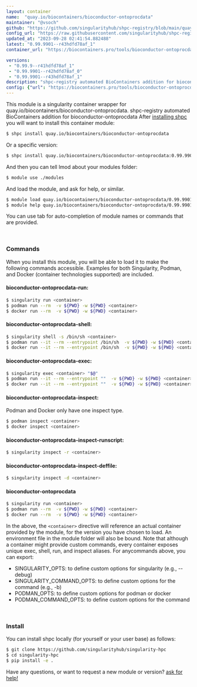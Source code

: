 ```yaml
---
layout: container
name:  "quay.io/biocontainers/bioconductor-ontoprocdata"
maintainer: "@vsoch"
github: "https://github.com/singularityhub/shpc-registry/blob/main/quay.io/biocontainers/bioconductor-ontoprocdata/container.yaml"
config_url: "https://raw.githubusercontent.com/singularityhub/shpc-registry/main/quay.io/biocontainers/bioconductor-ontoprocdata/container.yaml"
updated_at: "2023-09-28 02:41:54.882488"
latest: "0.99.9901--r43hdfd78af_1"
container_url: "https://biocontainers.pro/tools/bioconductor-ontoprocdata"

versions:
 - "0.99.9--r41hdfd78af_1"
 - "0.99.9901--r42hdfd78af_0"
 - "0.99.9901--r43hdfd78af_1"
description: "shpc-registry automated BioContainers addition for bioconductor-ontoprocdata"
config: {"url": "https://biocontainers.pro/tools/bioconductor-ontoprocdata", "maintainer": "@vsoch", "description": "shpc-registry automated BioContainers addition for bioconductor-ontoprocdata", "latest": {"0.99.9901--r43hdfd78af_1": "sha256:974d5cedf59f0674211f20f11bde504020315026d89e74fb824c139a57ebdcb3"}, "tags": {"0.99.9--r41hdfd78af_1": "sha256:513546f1630c241e5d72aaa52f7d4189432c03567ba2140d69cd794201592b40", "0.99.9901--r42hdfd78af_0": "sha256:6b3acaf4539eca4b0ea6bc56f6871be3e7e11aecc539f235ed7845a3b44ce285", "0.99.9901--r43hdfd78af_1": "sha256:974d5cedf59f0674211f20f11bde504020315026d89e74fb824c139a57ebdcb3"}, "docker": "quay.io/biocontainers/bioconductor-ontoprocdata"}
---
```


This module is a singularity container wrapper for quay.io/biocontainers/bioconductor-ontoprocdata.
shpc-registry automated BioContainers addition for bioconductor-ontoprocdata
After [installing shpc](#install) you will want to install this container module:


```bash
$ shpc install quay.io/biocontainers/bioconductor-ontoprocdata
```

Or a specific version:

```bash
$ shpc install quay.io/biocontainers/bioconductor-ontoprocdata:0.99.9901--r43hdfd78af_1
```

And then you can tell lmod about your modules folder:

```bash
$ module use ./modules
```

And load the module, and ask for help, or similar.

```bash
$ module load quay.io/biocontainers/bioconductor-ontoprocdata/0.99.9901--r43hdfd78af_1
$ module help quay.io/biocontainers/bioconductor-ontoprocdata/0.99.9901--r43hdfd78af_1
```

You can use tab for auto-completion of module names or commands that are provided.

<br>

### Commands

When you install this module, you will be able to load it to make the following commands accessible.
Examples for both Singularity, Podman, and Docker (container technologies supported) are included.

#### bioconductor-ontoprocdata-run:

```bash
$ singularity run <container>
$ podman run --rm  -v ${PWD} -w ${PWD} <container>
$ docker run --rm  -v ${PWD} -w ${PWD} <container>
```

#### bioconductor-ontoprocdata-shell:

```bash
$ singularity shell -s /bin/sh <container>
$ podman run --it --rm --entrypoint /bin/sh  -v ${PWD} -w ${PWD} <container>
$ docker run --it --rm --entrypoint /bin/sh  -v ${PWD} -w ${PWD} <container>
```

#### bioconductor-ontoprocdata-exec:

```bash
$ singularity exec <container> "$@"
$ podman run --it --rm --entrypoint ""  -v ${PWD} -w ${PWD} <container> "$@"
$ docker run --it --rm --entrypoint ""  -v ${PWD} -w ${PWD} <container> "$@"
```

#### bioconductor-ontoprocdata-inspect:

Podman and Docker only have one inspect type.

```bash
$ podman inspect <container>
$ docker inspect <container>
```

#### bioconductor-ontoprocdata-inspect-runscript:

```bash
$ singularity inspect -r <container>
```

#### bioconductor-ontoprocdata-inspect-deffile:

```bash
$ singularity inspect -d <container>
```



#### bioconductor-ontoprocdata

```bash
$ singularity run <container>
$ podman run --rm  -v ${PWD} -w ${PWD} <container>
$ docker run --rm  -v ${PWD} -w ${PWD} <container>
```


In the above, the `<container>` directive will reference an actual container provided
by the module, for the version you have chosen to load. An environment file in the
module folder will also be bound. Note that although a container
might provide custom commands, every container exposes unique exec, shell, run, and
inspect aliases. For anycommands above, you can export:

 - SINGULARITY_OPTS: to define custom options for singularity (e.g., --debug)
 - SINGULARITY_COMMAND_OPTS: to define custom options for the command (e.g., -b)
 - PODMAN_OPTS: to define custom options for podman or docker
 - PODMAN_COMMAND_OPTS: to define custom options for the command

<br>

### Install

You can install shpc locally (for yourself or your user base) as follows:

```bash
$ git clone https://github.com/singularityhub/singularity-hpc
$ cd singularity-hpc
$ pip install -e .
```

Have any questions, or want to request a new module or version? [ask for help!](https://github.com/singularityhub/singularity-hpc/issues)